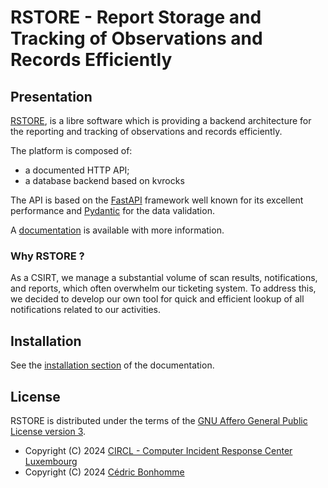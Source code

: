 # RSTORE - Report Storage and Tracking of Observations and Records Efficiently

## Presentation

[RSTORE](https://github.com/scandale-project/RSTORE),
is a libre software which is providing a backend architecture
for the reporting and tracking of observations and records efficiently.

The platform is composed of:

- a documented HTTP API;
- a database backend based on kvrocks

The API is based on the [FastAPI](https://fastapi.tiangolo.com) framework
well known for its excellent performance and [Pydantic](https://pydantic.dev)
for the data validation.

A [documentation](https://rstore.readthedocs.io) is available with more information.

### Why RSTORE ?

As a CSIRT, we manage a substantial volume of scan results, notifications, and reports,
which often overwhelm our ticketing system.
To address this, we decided to develop our own tool for quick and efficient lookup of all
notifications related to our activities.


## Installation

See the [installation section](https://rstore.readthedocs.io/en/latest/installation.html) of the documentation.


## License

RSTORE is distributed under the terms of the
[GNU Affero General Public License version 3](https://www.gnu.org/licenses/agpl-3.0.html).

- Copyright (C) 2024 [CIRCL - Computer Incident Response Center Luxembourg](https://www.circl.lu)
- Copyright (C) 2024 [Cédric Bonhomme](https://www.cedricbonhomme.org)

